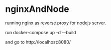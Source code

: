 # nginxAndNode
running nginx as reverse proxy for nodejs server.

run docker-compose up -d --build

and go to http://localhost:8080/

